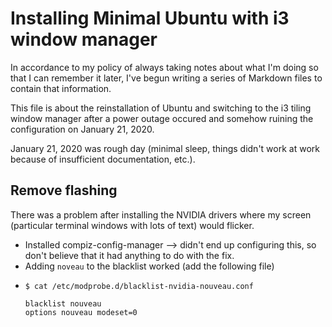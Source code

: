 # Installing Minimal Ubuntu with i3 window manager

In accordance to my policy of always taking notes about what I'm doing so that I can remember it later, I've begun writing a series of Markdown files to contain that information.

This file is about the reinstallation of Ubuntu and switching to the i3 tiling window manager after a power outage occured and somehow ruining the configuration on January 21, 2020.

January 21, 2020 was rough day (minimal sleep, things didn't work at work because of insufficient documentation, etc.).



## Remove flashing
There was a problem after installing the NVIDIA drivers where my screen (particular terminal windows with lots of text) would flicker.

* Installed compiz-config-manager --> didn't end up configuring this, so don't believe that it had anything to do with the fix.
* Adding `noveau` to the blacklist worked (add the following file)
*
    ```
    $ cat /etc/modprobe.d/blacklist-nvidia-nouveau.conf

    blacklist nouveau
    options nouveau modeset=0
    ```
